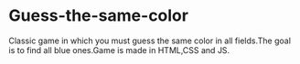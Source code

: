 # Guess-the-same-color
Classic game in which you must guess the same color in all fields.The goal is to find all blue ones.Game is made in HTML,CSS and JS.
